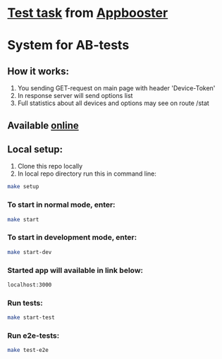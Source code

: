 # <a href='https://github.com/appbooster/test-assignments/blob/master/tasks/backend.md'>Test task</a> from <a href='https://appbooster.com/'>Appbooster</a>

# System for AB-tests

## How it works:
1. You sending GET-request on main page with header 'Device-Token'
2. In response server will send options list
3. Full statistics about all devices and options may see on route /stat 

## Available <a href='https://test-assigments.onrender.com'>online</a>

## Local setup:
1. Clone this repo locally
2. In local repo directory run this in command line:
```bash
make setup
```
### To start in normal mode, enter:
```bash
make start
```
### To start in development mode, enter:
```bash
make start-dev
```
### Started app will available in link below:
```bash
localhost:3000
```

### Run tests:
```bash
make start-test
```

### Run e2e-tests:
```bash
make test-e2e
```
